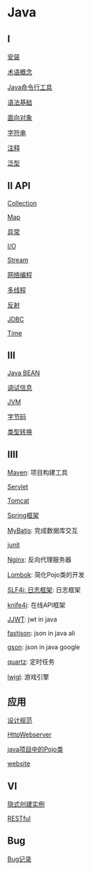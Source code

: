 # Java

## I

[安装](Java_Environment_Install.md)

[术语概念](Java_Terms_And_Concept.md)

[Java命令行工具](Java_Tools.md)

[语法基础](/sorted/Java/Java_Foundation.md)

[面向对象](/sorted/Java/Java_Object_Oriented.md)

[字符串](Java_String.md)

[注释](Java_Annotation.md)

[泛型](Java_Generics.md)

## II API

[Collection](Java_Collection.md)

[Map](Java_Map.md)

[异常](Java_Exception.md)

[I/O](Java_IO.md)

[Stream](Java_Stream.md)

[网络编程](/sorted/Java/Java_Network_Programming.md)

[多线程](../sorted/java/Java_Thread.md)

[反射](Java_Reflect.md)

[JDBC](Java_JDBC.md)

[Time](/sorted/java/Java_Time.md)

## III

[Java BEAN](Java_BEAN.md)

[调试信息](Java_Debug_Info.md)

[JVM](Java_JVM.md)

[字节码](Java_Byte_Code.md)

[类型转换](Java_Conversion.md)

## IIII

[Maven](Java_Maven.md): 项目构建工具

[Servlet](Javax_Servlet.md)

[Tomcat](Java_Tomcat.md)

[Spring框架](Spring.md)

[MyBatis](/sorted/Java/MyBatis.md): 完成数据库交互

[junit](/sorted/Java/Java_Junit.md)

[Nginx](/sorted/Java/Java_Nginx.md): 反向代理服务器

[Lombok](/sorted/Java/Lombok.md): 简化Pojo类的开发

[SLF4j: 日志框架](/sorted/Java/Java_SLF4j.md): 日志框架

[knife4j](/sorted/Java/Java_Knife4j.md): 在线API框架

[JJWT](/sorted/Java/Java_JJWT.md): jwt in java

[fastjson](Java_FastJson.md): json in java ali

[gson](/sorted/Java/Java_Gson.md): json in java google

[quartz](/sorted/Java/Java_Quartz.md): 定时任务

[lwjgl](/sorted/Java/Java_LWJGL.md): 游戏引擎

## 应用

[设计规范](/sorted/Java/Java_Design_Standard.md)

[HttpWebserver](/sorted/Java/Java_Application_HttpWebserver.md)

[java项目中的Pojo类](/sorted/Java/Java_Pojo.md)

[website]()

## VI

[隐式创建实例](Java_Create_Instance_Implicitly.md)

[RESTful](RESTful.md)

## Bug

[Bug记录](Java_Learn_From_Bug.md)
